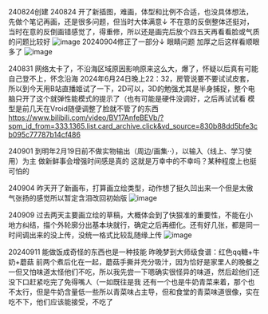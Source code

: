 240824创建
240824 开了新插图，难画，体型和比例不合适，也没具体想法，先做个笔记再画，还是很多问题，但当时大体满意↓
不在意的反倒整体还挺对，当时在意的反倒画错感觉了，得重修，所以还是画完后放个四五天再看看脸或气质的问题比较好
![image](https://github.com/user-attachments/assets/8b35f167-d3af-48c2-a7a5-c48553d042b4)
20240904修正了一部分↓ 眼睛问题 加厚之后这样看顺眼多了
![image](https://github.com/user-attachments/assets/11c5f28e-d790-4fcc-9546-41cd64d7343e)


240831
网络太卡了，不沿海区域原因影响原来这么大，爆了，怀疑以后真有可能自己登不上，怀念沿海
2024年6月24日晚上22：32，房管说要不要试试皮套，所以到今天用B站直播姬试了一下，2D可以，3D的勉强尤其是半身捕捉，整个电脑只开了这个就弹性能模式的提示了（也有可能是硬件没调好，之后再试试看
模型是前几天在Vroid随便调整了脸就不管了的东西
https://www.bilibili.com/video/BV17AnfeBEVb/?spm_id_from=333.1365.list.card_archive.click&vd_source=830b88dd5bfe3cb095c77787b14cf486

240901
到明年2月19日前不做实物输出（周边/画集··），以输入（线上、学习使用）为主
做新鲜事会增强时间感是真的
这就是万幸中的不幸吗？某种程度上也挺可怕的

240904
昨天开了新画布，打算画立绘类型，动作想了挺久凹出来一个但是太傲气张扬的感觉所以暂定含泪改回初始版
![image](https://github.com/user-attachments/assets/8f355c33-e161-449d-aa99-94330d5a33bb)

240909
过去两天主要画立绘的草稿，大概体会到了快狠准的重要性，不能在小地方纠结，描个外轮廓分出基本块就行，确定之后再细化。还有好几张，都是同一时间调出来的没上传，没统一格式比较乱随缘上传
![image](https://github.com/user-attachments/assets/4b83d9f4-ca73-4fd6-b9e0-1a8da191267e)

20240911
能做饭成奇怪的东西也是一种技能
昨晚梦到大师级食谱：红色qq糖+牛奶+蘑菇
前两个煮后化在一起，蘑菇手撕并充分吸汁，因为恰好是家里人的晚餐之一但又怕味道太怪他们不吃，所以我先尝一下嗯确实很怪异的味道，然后趁他们还没下口赶紧吃完了免得嘴人（一如既往是我
还有一个也是牛奶青菜来着，那个也不太行，但是牛奶含量低一些所以青菜味占主导，但和食堂的青菜味道很像，实在吃不下，他们应该能接受，不吃了